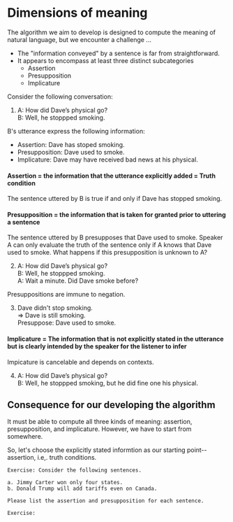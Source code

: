 # Dimensions of meaning 

The algorithm we aim to develop is designed to compute the meaning of natural language, but we encounter a challenge ... 

- The "information conveyed" by a sentence is far from straightforward.
- It appears to encompass at least three distinct subcategories
  - Assertion
  - Presupposition
  - Implicature

Consider the following conversation: 

1. A: How did Dave’s physical go? <br>
   B: Well, he stoppped smoking.

B's utterance express the following information: 

- Assertion: Dave has stoped smoking. 
- Presupposition: Dave used to smoke.
- Implicature: Dave may have received bad news at his physical.

#### Assertion = the information that the utterance explicitly added = Truth condition

The sentence uttered by B is true if and only if Dave has stopped smoking. 

#### Presupposition = the information that is taken for granted prior to uttering a sentence

The sentence uttered by B presupposes that Dave used to smoke. Speaker A can only evaluate the truth of the sentence only if A knows that Dave used to smoke. What happens if this presupposition is unknown to A?
  
2. A: How did Dave’s physical go? <br>
   B: Well, he stoppped smoking. <br>
   A: Wait a minute. Did Dave smoke before?
  
Presuppositions are immune to negation.

3. Dave didn't stop smoking. <br>
   $\Rightarrow$ Dave is still smoking. <br>
   Presuppose: Dave used to smoke. 

#### Implicature = The information that is not explicitly stated in the utterance but is clearly intended by the speaker for the listener to infer 

Impicature is cancelable and depends on contexts. 

4. A: How did Dave’s physical go? <br>
   B: Well, he stoppped smoking, but he did fine one his physical. 

## Consequence for our developing the algorithm

It must be able to compute all three kinds of meaning: assertion, presupposition, and implicature. However, we have to start from somewhere. 

So, let's choose the explicitly stated informtion as our starting point--assertion, i.e,. truth conditions. 

```
Exercise: Consider the following sentences.

a. Jimmy Carter won only four states.
b. Donald Trump will add tariffs even on Canada. 

Please list the assertion and presupposition for each sentence.
```
```
Exercise: 
